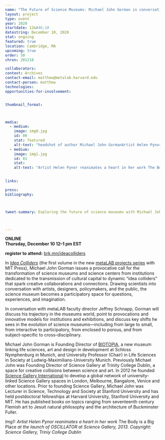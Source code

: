 ```yaml
---
name: "The Future of Science Museums: Michael John Gorman in conversation with Jeffrey Schnapp"
layout: project
type: event
year: 2020
startdate: 12&#46;10
datestring: December 10, 2020
stat: ongoing
featured: true
location: Cambridge, MA
upcoming: true
order: 50
chron: 201210

collaborators:
context: Archives
contact-email: matthew@metalab.harvard.edu
contact-person: matthew
technologies:
opportunities-for-involvement:


thumbnail_format:



media:
  - medium:
    image: img0.jpg
    id: 00
    stat: featured
    alt-text: "headshot of author Michael John GormanArtist Helen Pynor reanimates a heart in her work The Body is a Big Place at the launch of OSCILLATOR at Science Gallery, 2013. Copyright: Science Gallery, Triniy College Dublin"
  - medium:
    image: img1.jpg
    id: 01
    stat:
    alt-text: "Artist Helen Pynor reanimates a heart in her work The Body is a Big Place at the launch of OSCILLATOR at Science Gallery, 2013. Copyright: Science Gallery, Triniy College Dublin"
  

links:

press:
bibliography:



tweet-summary: Exploring the future of science museums with Michael John Gorman, founder of Biotopia and Science Gallery International.



---
```

**ONLINE<br />
Thursday, December 10
12–1 pm EST**

**register to attend:** [brk.mn/ideacolliders](https://harvard.zoom.us/webinar/register/WN_KhS_TjeFSAau7CaA8_kAXQ)

In *[Idea Colliders](https://mitpress.mit.edu/books/idea-colliders)* (the first volume in the new [metaLAB projects series](https://mitpress.mit.edu/books/series/metalabprojects) with MIT Press), Michael John Gorman issues a provocative call for the transformation of science museums and science centers from institutions dedicated to the transmission of cultural capital to dynamic “idea colliders” that spark creative collaborations and connections. Drawing scientists into conversation with artists, designers, policymakers, and the public, the science museum becomes a participatory space for questions, experiences, and imagination.

In conversation with metaLAB faculty director Jeffrey Schnapp, Gorman will discuss his trajectory in the museums world, point to provocations and innovative models for institutions and exhibitions, and discuss key shifts he sees in the evolution of science museums—including from large to small, from interactive to participatory, from enclosed to porous, and from subject-specific to cross-disciplinary.
 
 Michael John Gorman is Founding Director of [BIOTOPIA](https://biotopia.net/en/), a new museum linking life sciences, art and design in development at Schloss Nymphenburg in Munich, and University Professor (Chair) in Life Sciences in Society at Ludwig-Maximilians-University Munich. Previously Michael John was Founding Director of Science Gallery at Trinity College Dublin, a space for creative collisions between science and art. In 2012 he founded [Science Gallery International](https://sciencegallery.org/) to develop a global network of university-linked Science Gallery spaces in London, Melbourne, Bangalore, Venice and other locations. Prior to founding Science Gallery, Michael John was Lecturer in Science, Technology and Society at Stanford University and has held postdoctoral fellowships at Harvard University, Stanford University and MIT. He has published books on topics ranging from seventeenth century Flemish art to Jesuit natural philosophy and the architecture of Buckminster Fuller.
 
*Img1: Artist Helen Pynor reanimates a heart in her work* The Body is a Big Place *at the launch of OSCILLATOR at Science Gallery, 2013. Copyright: Science Gallery, Triniy College Dublin*
